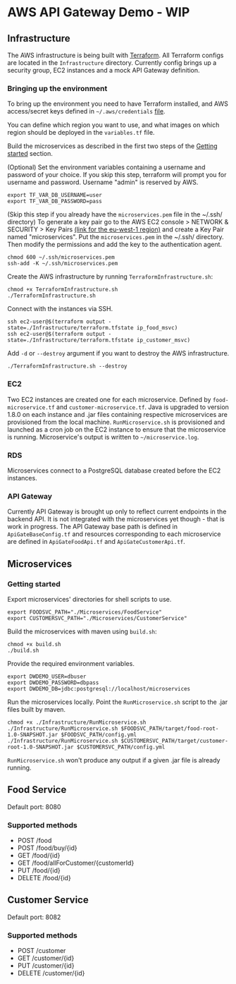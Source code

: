 # AWS API Gateway Demo - WIP

## Infrastructure
The AWS infrastructure is being built with [Terraform](https://www.terraform.io/). 
All Terraform configs are located in the `Infrastructure` directory. Currently config brings up a security group, 
EC2 instances and a mock API Gateway definition.
### Bringing up the environment
To bring up the environment you need to have Terraform installed, and AWS access/secret keys defined in 
`~/.aws/credentials` [file](http://docs.aws.amazon.com/cli/latest/userguide/cli-chap-getting-started.html). 

You can define which region you want to use, and what images on which region should be deployed in the `variables.tf` file.

Build the microservices as described in the first two steps of the [Getting started](#getting-started) section.

(Optional) Set the environment variables containing a username and password of your choice. 
If you skip this step, terraform will prompt you for username and password. Username "admin" is reserved by AWS.

    export TF_VAR_DB_USERNAME=user
    export TF_VAR_DB_PASSWORD=pass

(Skip this step if you already have the `microservices.pem` file in the ~/.ssh/ directory)
To generate a key pair go to the AWS EC2 console > NETWORK & SECURITY > Key Pairs [(link for the eu-west-1 region)](https://eu-west-1.console.aws.amazon.com/ec2/v2/home?region=eu-west-1#KeyPairs:sort=keyName)
and create a Key Pair named "microservices". Put the `microservices.pem` in the ~/.ssh/ directory. Then modify the permissions and add the key to the authentication agent.

    chmod 600 ~/.ssh/microservices.pem
    ssh-add -K ~/.ssh/microservices.pem

Create the AWS infrastructure by running `TerraformInfrastructure.sh`:

    chmod +x TerraformInfrastructure.sh
    ./TerraformInfrastructure.sh
 
Connect with the instances via SSH.

    ssh ec2-user@$(terraform output -state=./Infrastructure/terraform.tfstate ip_food_msvc)
    ssh ec2-user@$(terraform output -state=./Infrastructure/terraform.tfstate ip_customer_msvc)
    
Add `-d` or `--destroy` argument if you want to destroy the AWS infrastructure.

    ./TerraformInfrastructure.sh --destroy

### EC2
Two EC2 instances are created one for each microservice. Defined by `food-microservice.tf` and `customer-microservice.tf`.
Java is upgraded to version 1.8.0 on each instance and .jar files containing respective microservices are provisioned from the local machine.
`RunMicroservice.sh` is provisioned and launched as a cron job on the EC2 instance to ensure that the microservice is running.
Microservice's output is written to `~/microservice.log`.

### RDS
Microservices connect to a PostgreSQL database created before the EC2 instances.

### API Gateway
Currently API Gateway is brought up only to reflect current endpoints in the backend API. 
It is not integrated with the microservices yet though - that is work in progress. The API Gateway base path is defined 
in `ApiGateBaseConfig.tf` and resources corresponding to each microservice are defined in `ApiGateFoodApi.tf` and `ApiGateCustomerApi.tf`.

## Microservices
### Getting started

Export microservices' directories for shell scripts to use. 

    export FOODSVC_PATH="./Microservices/FoodService"
    export CUSTOMERSVC_PATH="./Microservices/CustomerService"

Build the microservices with maven using `build.sh`:
    
    chmod +x build.sh
    ./build.sh
    
Provide the required environment variables.
    
    export DWDEMO_USER=dbuser
    export DWDEMO_PASSWORD=dbpass
    export DWDEMO_DB=jdbc:postgresql://localhost/microservices
    
Run the microservices locally. Point the `RunMicroservice.sh` script to the .jar files built by maven.

    chmod +x ./Infrastructure/RunMicroservice.sh
    ./Infrastructure/RunMicroservice.sh $FOODSVC_PATH/target/food-root-1.0-SNAPSHOT.jar $FOODSVC_PATH/config.yml
    ./Infrastructure/RunMicroservice.sh $CUSTOMERSVC_PATH/target/customer-root-1.0-SNAPSHOT.jar $CUSTOMERSVC_PATH/config.yml
    
`RunMicroservice.sh` won't produce any output if a given .jar file is already running.

## Food Service
Default port: 8080
### Supported methods
* POST    /food
* POST    /food/buy/{id}
* GET     /food/{id}
* GET     /food/allForCustomer/{customerId}
* PUT     /food/{id}
* DELETE  /food/{id}

## Customer Service
Default port: 8082
### Supported methods
* POST    /customer
* GET     /customer/{id}
* PUT     /customer/{id}
* DELETE  /customer/{id}
